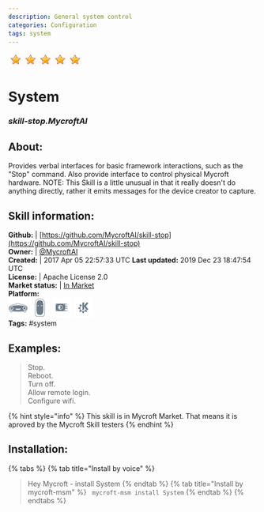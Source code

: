 ```yaml
--- 
description: General system control
categories: Configuration   
tags: system   
---
```


![](../.gitbook/assets/star.png)![](../.gitbook/assets/star.png)![](../.gitbook/assets/star.png)![](../.gitbook/assets/star.png)![](../.gitbook/assets/star.png)  
# System  
### _skill-stop.MycroftAI_  
## About:  
Provides verbal interfaces for basic framework interactions, such as the
"Stop" command.  Also provide interface to control physical Mycroft hardware.
NOTE: This Skill is a little unusual in that it really doesn't do anything
directly, rather it emits messages for the device creator to capture.

## Skill information:  
**Github:** | [https://github.com/MycroftAI/skill-stop](https://github.com/MycroftAI/skill-stop)  
**Owner:** | [@MycroftAI](https://github.com/MycroftAI)  
**Created:** | 2017 Apr 05 22:57:33 UTC  **Last updated:** 2019 Dec 23 18:47:54 UTC  
**License:** | Apache License 2.0  
**Market status:** | [In Market](https://market.mycroft.ai/skill/mycroft-stop)  
**Platform:**  
 ![](../.gitbook/assets/mark-1-icon.png)  ![](../.gitbook/assets/mark-2-icon.png)  ![](../.gitbook/assets/picroft-icon.png)  ![](../.gitbook/assets/kde.png)   
**Tags:** \#system   
## Examples:  
> Stop.  
> Reboot.  
> Turn off.  
> Allow remote login.  
> Configure wifi.  
  
{% hint style="info" %}
This skill is in Mycroft Market. That means it is aproved by the Mycroft Skill testers
{% endhint %}
    
## Installation:  
{% tabs %}
{% tab title="Install by voice" %}
> Hey Mycroft - install System
{% endtab %}
  {% tab title="Install by mycroft-msm" %}
``` mycroft-msm install System```
{% endtab %}
  {% endtabs %}
  